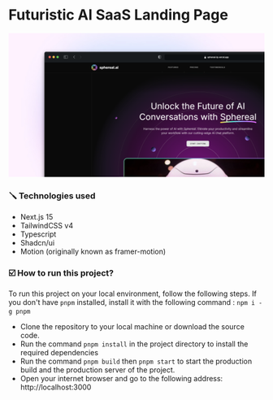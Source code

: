 # Futuristic AI SaaS Landing Page

![](public/opengraph-image.png)

### 🪛 Technologies used

- Next.js 15
- TailwindCSS v4
- Typescript
- Shadcn/ui
- Motion (originally known as framer-motion)

### ☑️ How to run this project?
To run this project on your local environment, follow the following steps. If you don't have `pnpm` installed, install it with the following command : `npm i -g pnpm`

- Clone the repository to your local machine or download the source code.
- Run the command `pnpm install` in the project directory to install the required dependencies
- Run the command `pnpm build` then `pnpm start` to start the production build and the production server of the project.
- Open your internet browser and go to the following address: http://localhost:3000